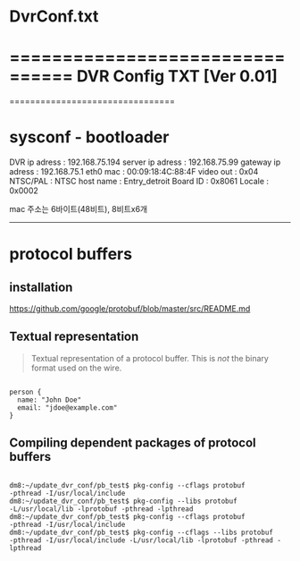 # DvrConf.txt
================================
	DVR Config TXT [Ver 0.01]
================================
[MODEL]:0x8044
[BOARD]:0x0
[LOCAL]:0x0
[RESOL]:0x4
[MAC]:00:16:6C:F1:8F:06
================================

# sysconf - bootloader
DVR ip adress : 192.168.75.194
server ip adress : 192.168.75.99
gateway ip adress : 192.168.75.1
eth0 mac : 00:09:18:4C:88:4F
video out : 0x04
NTSC/PAL : NTSC
host name : Entry_detroit
Board ID : 0x8061
Locale : 0x0002

mac 주소는 6바이트(48비트), 8비트x6개


-------------------------------------------------------------------------------

# protocol buffers


## installation 
https://github.com/google/protobuf/blob/master/src/README.md


## Textual representation
> Textual representation of a protocol buffer.
> This is *not* the binary format used on the wire.

<pre><code>
person {
  name: "John Doe"
  email: "jdoe@example.com"
}
</code></pre>




## Compiling dependent packages of protocol buffers 

<pre><code>
dm8:~/update_dvr_conf/pb_test$ pkg-config --cflags protobuf
-pthread -I/usr/local/include
dm8:~/update_dvr_conf/pb_test$ pkg-config --libs protobuf
-L/usr/local/lib -lprotobuf -pthread -lpthread
dm8:~/update_dvr_conf/pb_test$ pkg-config --cflags protobuf
-pthread -I/usr/local/include
dm8:~/update_dvr_conf/pb_test$ pkg-config --cflags --libs protobuf
-pthread -I/usr/local/include -L/usr/local/lib -lprotobuf -pthread -lpthread
</code></pre>
